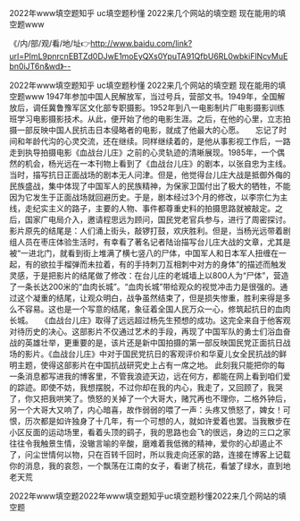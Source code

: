 2022年www填空题知乎
uc填空题秒懂
2022来几个网站的填空题
现在能用的填空题www


《/内/部/观/看/地/址👉http://www.baidu.com/link?url=PImL9pnrcnEBTZd0DJwE1moEyQXs0YpuTA91QfbU6RL0wbkiFlNcvMuEbn0iJT6n&wd》--

2022年www填空题知乎
uc填空题秒懂
2022来几个网站的填空题
现在能用的填空题www
1947年参加中国人民解放军，当过号兵，营部文书。1949年，全国解放后，调任冀鲁豫军区文化部专职摄影。1952年到八一电影制片厂电影摄影训练班学习电影摄影技术。从此，便开始了他的电影生涯。之后，在他的心里，立志拍摄一部反映中国人民抗击日本侵略者的电影，就成了他最大的心愿。　　忘记了时间和年龄代沟的心灵交流，还在继续。同样继续着的，是他从事影视工作后，一路走到执导拍摄电影《血战台儿庄》之前的心灵轨迹的清晰展现。1985年，一个偶然的机会，杨光远在一本刊物上看到了《血战台儿庄》的剧本，以张自忠为主线。当时，描写抗日正面战场的剧本无人问津。但是，他觉得台儿庄大战是抵御外侮的民族盛战，集中体现了中国军人的民族精神，为保家卫国付出了极大的牺牲，不能因为它发生于正面战场就回避历史。于是，剧本经过3个月的修改，以李宗仁为主线，走纪实主义的路子，主要的人物、事件都尊重史料的拍摄思路就被敲定。之后，国家广电局介入，邀请程思远为顾问，国民党老官兵参与，进行了周密探讨。影片原先的结尾是：人们涌上街头，敲锣打鼓，欢庆胜利。但是，当杨光远带着剧组人员在枣庄体验生活时，有幸看了著名记者陆诒描写台儿庄大战的文章，尤其是被“一进北门，就看到街上堆满了横七竖八的尸体，中国军人和日本军人扭缠在一起，有的欲拉手榴弹而未拉着，有的手持刺刀互相刺中对方的身体”的描述而触发灵感，于是把影片的结尾做了修改：在台儿庄的老城墙上以800人为“尸体”，营造了一条长达200米的“血肉长城”。“血肉长城”带给观众的视觉冲击力是很强的。通过这个凝重的结尾，让观众明白，战争虽然结束了，但是损失惨重，胜利来得是多么不容易。这也是一个写意的结尾，象征着全国人民万众一心，修筑起抗日的血肉长城。　　《血战台儿庄》取得了远远超过杨先生预想的成功。这完全来自于他客观对待历史的决心。这部影片不仅通过艺术的手段，再现了中国军队的勇士们浴血奋战的英雄壮举，更重要的是，该片还是新中国拍摄的第一部反映国民党正面抗日战场的影片。《血战台儿庄》中对于国民党抗日的客观评价和华夏儿女全民抗战的鲜明主题，使得这部影片在中国抗战研究史上占有一席之地。
此刻我只能把你的每一条消息都写进我的博客里，不管我浪迹天边，远在何方，都能在网上看到咱们爱的踪迹。即使不妨，我想摆脱，不过你却在我的内心，我走了，又回顾了，我哭了，你又把我哄笑了。愤怒的关掉了一个大哥大，赌咒再也不理你，二格外钟后，另一个大哥大又响了，内心暗喜，故作弱弱的喂了一声：头疼又愤怒了，婢女！可恨，历次都是如许独身了十几年，有一个可想的人，就如许爱着也罢。当我散步在小区反面的运动场里，看着头顶的鹞子，我的思路也会飞的很远，身边的三口之家往往令我触景生情，没辙言喻的辛酸，磨难着我低微的精神，爱你的心却遏止不了，问尘世情何以物，只在百转千回时，所以我走向还家的路，连接在博客上记载你的消息，我的哀怨，一个飘荡在江南的女子，看谢了桃花，看皱了绿水，直到地老天荒





2022年www填空题2022年www填空题知乎uc填空题秒懂2022来几个网站的填空题
